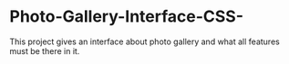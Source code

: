 # Photo-Gallery-Interface-CSS-
This project gives an interface about photo gallery and what all features must be there in it. 
